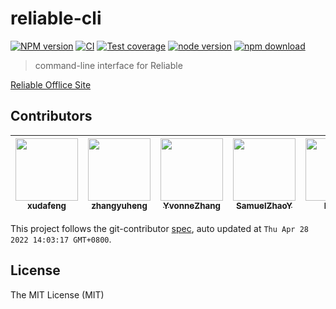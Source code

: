 # reliable-cli

[![NPM version][npm-image]][npm-url]
[![CI][CI-image]][CI-url]
[![Test coverage][codecov-image]][codecov-url]
[![node version][node-image]][node-url]
[![npm download][download-image]][download-url]

[npm-image]: https://img.shields.io/npm/v/reliable-cli.svg
[npm-url]: https://npmjs.org/package/reliable-cli
[CI-image]: https://github.com/macacajs/reliable-cli/actions/workflows/ci.yml/badge.svg
[CI-url]: https://github.com/macacajs/reliable-cli/actions/workflows/ci.yml
[codecov-image]: https://img.shields.io/codecov/c/github/macacajs/reliable-cli.svg
[codecov-url]: https://codecov.io/gh/macacajs/reliable-cli
[node-image]: https://img.shields.io/badge/node.js-%3E=_8-green.svg
[node-url]: http://nodejs.org/download/
[download-image]: https://img.shields.io/npm/dm/reliable-cli.svg
[download-url]: https://npmjs.org/package/reliable-cli

> command-line interface for Reliable

[Reliable Offlice Site](//macacajs.github.io/reliable)

<!-- GITCONTRIBUTOR_START -->

## Contributors

|[<img src="https://avatars.githubusercontent.com/u/1011681?v=4" width="100px;"/><br/><sub><b>xudafeng</b></sub>](https://github.com/xudafeng)<br/>|[<img src="https://avatars.githubusercontent.com/u/2139038?v=4" width="100px;"/><br/><sub><b>zhangyuheng</b></sub>](https://github.com/zhangyuheng)<br/>|[<img src="https://avatars.githubusercontent.com/u/4408102?v=4" width="100px;"/><br/><sub><b>YvonneZhang</b></sub>](https://github.com/YvonneZhang)<br/>|[<img src="https://avatars.githubusercontent.com/u/8198256?v=4" width="100px;"/><br/><sub><b>SamuelZhaoY</b></sub>](https://github.com/SamuelZhaoY)<br/>|[<img src="https://avatars.githubusercontent.com/u/1818483?v=4" width="100px;"/><br/><sub><b>ltianqi</b></sub>](https://github.com/ltianqi)<br/>|[<img src="https://avatars.githubusercontent.com/u/52845048?v=4" width="100px;"/><br/><sub><b>snapre</b></sub>](https://github.com/snapre)<br/>|
| :---: | :---: | :---: | :---: | :---: | :---: |


This project follows the git-contributor [spec](https://github.com/xudafeng/git-contributor), auto updated at `Thu Apr 28 2022 14:03:17 GMT+0800`.

<!-- GITCONTRIBUTOR_END -->

## License

The MIT License (MIT)
